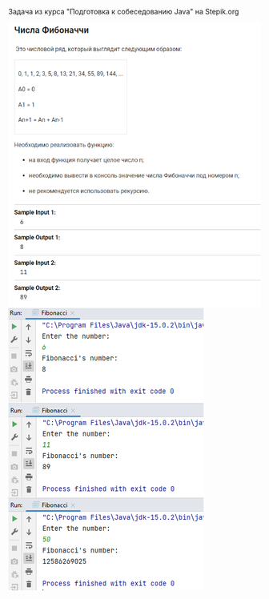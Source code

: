 <p>Задача из курса "Подготовка к собеседованию Java" на Stepik.org</p>

![img.png](img.png)
![img_1.png](img_1.png)